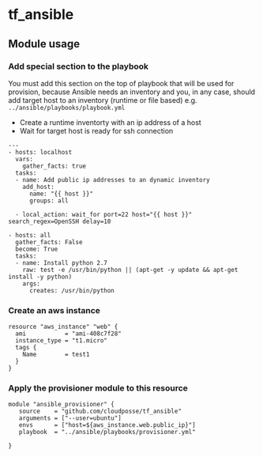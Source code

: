 # tf_ansible

## Module usage

### Add special section to the playbook
You must add this section on the top of playbook that will be used for provision,
because Ansible needs an inventory and you, in any case, should add target host to an inventory (runtime or file based)
e.g. `../ansible/playbooks/playbook.yml`
* Create a runtime inventorty with an ip address of a host
* Wait for target host is ready for ssh connection

```
---
- hosts: localhost
  vars:
    gather_facts: true
  tasks:
  - name: Add public ip addresses to an dynamic inventory
    add_host:
      name: "{{ host }}"
      groups: all

  - local_action: wait_for port=22 host="{{ host }}" search_regex=OpenSSH delay=10

- hosts: all
  gather_facts: False
  become: True
  tasks:
  - name: Install python 2.7
    raw: test -e /usr/bin/python || (apt-get -y update && apt-get install -y python)
    args:
      creates: /usr/bin/python
```

### Create an aws instance
```
resource "aws_instance" "web" {
  ami           = "ami-408c7f28"
  instance_type = "t1.micro"
  tags {
    Name        = test1
  }
}
```

### Apply the provisioner module to this resource
```
module "ansible_provisioner" {
   source    = "github.com/cloudposse/tf_ansible"
   arguments = ["--user=ubuntu"]
   envs      = ["host=${aws_instance.web.public_ip}"]
   playbook  = "../ansible/playbooks/provisioner.yml"

}
```
